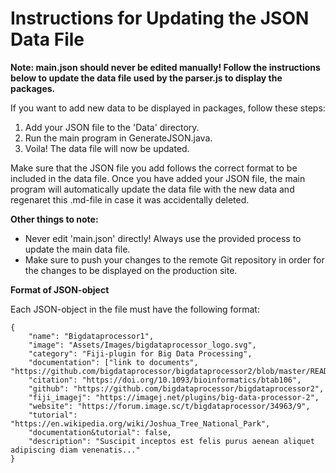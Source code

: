 # Instructions for Updating the JSON Data File
**Note: main.json should never be edited manually! Follow the instructions below to update the data file used by the parser.js to display the packages.**

If you want to add new data to be displayed in packages, follow these steps:

1. Add your JSON file to the 'Data' directory.
2. Run the main program in GenerateJSON.java.
3. Voila! The data file will now be updated.

Make sure that the JSON file you add follows the correct format to be included in the data file. Once you have added your JSON file, the main program will automatically update the data file with the new data and regenaret this .md-file in case it was accidentally deleted.

**Other things to note:**
- Never edit 'main.json' directly! Always use the provided process to update the main data file.
- Make sure to push your changes to the remote Git repository in order for the changes to be displayed on the production site.

**Format of JSON-object**

Each JSON-object in the file must have the following format:

```
{
	"name": "Bigdataprocessor1",
	"image": "Assets/Images/bigdataprocessor_logo.svg",
	"category": "Fiji-plugin for Big Data Processing",
	"documentation": ["link to documents", "https://github.com/bigdataprocessor/bigdataprocessor2/blob/master/README.md"],
	"citation": "https://doi.org/10.1093/bioinformatics/btab106",
	"github": "https://github.com/bigdataprocessor/bigdataprocessor2", 
	"fiji_imagej": "https://imagej.net/plugins/big-data-processor-2",
	"website": "https://forum.image.sc/t/bigdataprocessor/34963/9",
	"tutorial": "https://en.wikipedia.org/wiki/Joshua_Tree_National_Park", 
	"documentation&tutorial": false,
	"description": "Suscipit inceptos est felis purus aenean aliquet adipiscing diam venenatis..."
}
```